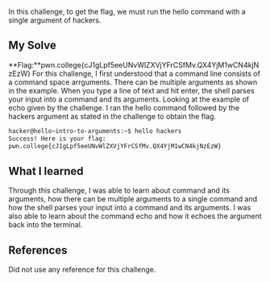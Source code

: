 In this challenge, to get the flag, we must run the hello command with a single argument of hackers.
## My Solve
**Flag:**pwn.college{cJ1gLpf5eeUNvWlZXVjYFrCSfMv.QX4YjM1wCN4kjNzEzW}
For this challenge, I first understood that a command line consists of a command space arrguments. There can be multiple arguments as shown in the example. When you type a line of text and hit enter, the shell parses
your input into a command and its arguments. Looking at the example of echo given by the challenge. I ran the hello command followed by the hackers argument as stated in the challenge to obtain the flag.
```bash
hacker@hello~intro-to-arguments:~$ hello hackers
Success! Here is your flag:
pwn.college{cJ1gLpf5eeUNvWlZXVjYFrCSfMv.QX4YjM1wCN4kjNzEzW}
```
## What I learned
Through this challenge, I was able to learn about command and its arguments, how there can be multiple arguments to a single command and how the shell parses your input into a command and its arguments.
I was also able to learn about the command echo and how it echoes the argument back into the terminal.

## References
Did not use any reference for this challenge.
